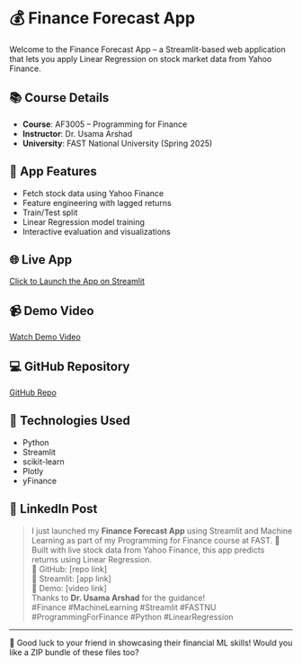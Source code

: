 # 💰 Finance Forecast App

Welcome to the Finance Forecast App – a Streamlit-based web application that lets you apply Linear Regression on stock market data from Yahoo Finance.

## 📚 Course Details

- **Course**: AF3005 – Programming for Finance
- **Instructor**: Dr. Usama Arshad
- **University**: FAST National University (Spring 2025)

## 🚀 App Features

- Fetch stock data using Yahoo Finance
- Feature engineering with lagged returns
- Train/Test split
- Linear Regression model training
- Interactive evaluation and visualizations

## 🌐 Live App

[Click to Launch the App on Streamlit](https://finance-forecast-app.streamlit.app)

## 📹 Demo Video

[Watch Demo Video](https://youtu.be/your_demo_link_here)

## 💻 GitHub Repository

[GitHub Repo](https://github.com/yourusername/finance-forecast-app)

## 🧠 Technologies Used

- Python
- Streamlit
- scikit-learn
- Plotly
- yFinance

## 📢 LinkedIn Post

> I just launched my **Finance Forecast App** using Streamlit and Machine Learning as part of my Programming for Finance course at FAST. 🚀  
> Built with live stock data from Yahoo Finance, this app predicts returns using Linear Regression.  
> 🔗 GitHub: [repo link]  
> 🔗 Streamlit: [app link]  
> 🎥 Demo: [video link]  
> Thanks to **Dr. Usama Arshad** for the guidance!  
> #Finance #MachineLearning #Streamlit #FASTNU #ProgrammingForFinance #Python #LinearRegression

---

🏁 Good luck to your friend in showcasing their financial ML skills!
Would you like a ZIP bundle of these files too?
